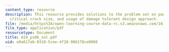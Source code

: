 ```yaml
---
content_type: resource
description: This resource provides solutions to the problem set on power density,
  critical crack size, and usage of damage tolerant design approach.
file: /media/https%3A/open-learning-course-data-rc.s3.amazonaws.com/16-01-unified-engineering-i-ii-iii-iv-fall-2005-spring-2006/e0a617ab03185cee4f28986178ce0968_m19_ps06_sol.pdf
file_type: application/pdf
resourcetype: Document
title: m19_ps06_sol.pdf
uid: e0a617ab-0318-5cee-4f28-986178ce0968
---
```

